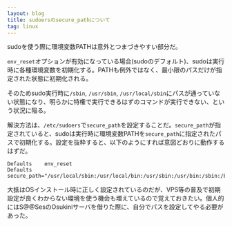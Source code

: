 ```yaml
---
layout: blog
title: sudoersのsecure_pathについて
tag: linux
---
```




sudoを使う際に環境変数PATHは意外とつまづきやすい部分だ。

`env_reset`オプションが有効になっている場合(sudoのデフォルト)、sudoは実行時に各種環境変数を初期化する。PATHも例外ではなく、最小限のパスだけが指定された状態に初期化される。

そのためsudo実行時に`/sbin`, `/usr/sbin`, `/usr/local/sbin`にパスが通っていない状態になり、明らかに特権で実行できるはずのコマンドが実行できない、という状況に陥る。

解決方法は、`/etc/sudoers`で`secure_path`を設定することだ。`secure_path`が指定されていると、sudoは実行時に環境変数PATHを`secure_path`に指定されたパスで初期化する。設定を抜粋すると、以下のようにすれば意図どおりに動作するはずだ。

~~~~
Defaults	env_reset
Defaults	secure_path="/usr/local/sbin:/usr/local/bin:/usr/sbin:/usr/bin:/sbin:/bin"
~~~~

大抵はOSインストール時に正しく設定されているのだが、VPS等の普及で初期設定が良くわからない環境を使う機会も増えているので覚えておきたい。個人的にはS@@SesのOsukiniサーバを借りた際に、自分でパスを設定してやる必要があった。
